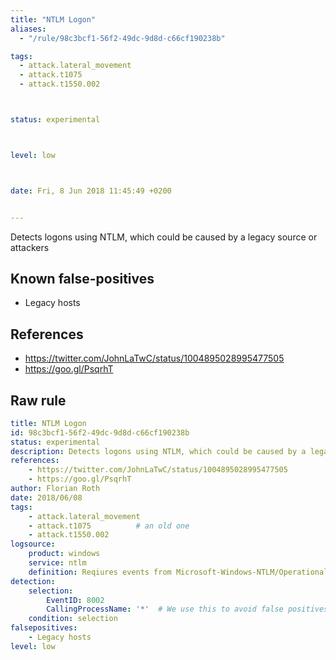 ```yaml
---
title: "NTLM Logon"
aliases:
  - "/rule/98c3bcf1-56f2-49dc-9d8d-c66cf190238b"

tags:
  - attack.lateral_movement
  - attack.t1075
  - attack.t1550.002



status: experimental



level: low



date: Fri, 8 Jun 2018 11:45:49 +0200


---
```


Detects logons using NTLM, which could be caused by a legacy source or attackers

<!--more-->


## Known false-positives

* Legacy hosts



## References

* https://twitter.com/JohnLaTwC/status/1004895028995477505
* https://goo.gl/PsqrhT


## Raw rule
```yaml
title: NTLM Logon
id: 98c3bcf1-56f2-49dc-9d8d-c66cf190238b
status: experimental
description: Detects logons using NTLM, which could be caused by a legacy source or attackers
references:
    - https://twitter.com/JohnLaTwC/status/1004895028995477505
    - https://goo.gl/PsqrhT
author: Florian Roth
date: 2018/06/08
tags:
    - attack.lateral_movement
    - attack.t1075          # an old one
    - attack.t1550.002
logsource:
    product: windows
    service: ntlm
    definition: Reqiures events from Microsoft-Windows-NTLM/Operational
detection:
    selection:
        EventID: 8002
        CallingProcessName: '*'  # We use this to avoid false positives with ID 8002 on other log sources if the logsource isn't set correctly
    condition: selection
falsepositives:
    - Legacy hosts
level: low

```
